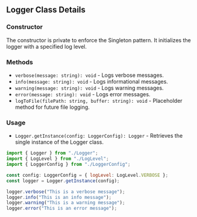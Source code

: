 ## Logger Class Details

### Constructor

The constructor is private to enforce the Singleton pattern. It initializes the logger with a specified log level.

### Methods

-   `verbose(message: string): void` - Logs verbose messages.
-   `info(message: string): void` - Logs informational messages.
-   `warning(message: string): void` - Logs warning messages.
-   `error(message: string): void` - Logs error messages.
-   `logToFile(filePath: string, buffer: string): void` - Placeholder method for future file logging.

### Usage

-   `Logger.getInstance(config: LoggerConfig): Logger` - Retrieves the single instance of the Logger class.

```js
import { Logger } from "./Logger";
import { LogLevel } from "./LogLevel";
import { LoggerConfig } from "./LoggerConfig";

const config: LoggerConfig = { logLevel: LogLevel.VERBOSE };
const logger = Logger.getInstance(config);

logger.verbose("This is a verbose message");
logger.info("This is an info message");
logger.warning("This is a warning message");
logger.error("This is an error message");
```
